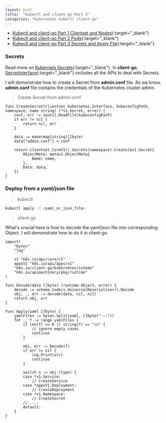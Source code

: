 ```yaml
---
layout: post
title:  "Kubectl and client-go Part 3"
categories: "kubernetes kubectl client-go"
---
```


- [Kubectl and client-go Part 1 Clientset and Nodes](http://yuezhizizhang.github.io/kubernetes/kubectl/client-go/2020/05/13/kubectl-client-go-part-1.html){:target="_blank"}
- [Kubectl and client-go Part 2 Pods](http://yuezhizizhang.github.io/kubernetes/kubectl/client-go/2020/05/13/kubectl-client-go-part-2.html){:target="_blank"}
- [Kubectl and client-go Part 3 Secrets and Apply File](http://yuezhizizhang.github.io/kubernetes/kubectl/client-go/2020/05/13/kubectl-client-go-part-3.html){:target="_blank"}

### Secrets

Read more on [Kubernets Secrets](https://kubernetes.io/docs/concepts/configuration/secret/){:target="_blank"}. In **client-go**, [SecretInterface](https://github.com/kubernetes/client-go/blob/master/kubernetes/typed/core/v1/secret.go){:target="_blank"} includes all the APIs to deal with Secrets.

I will demonstrate how to create a Secret from **admin.conf** file. As we know, **admin.conf** file contains the credentials of the Kubernetes cluster admin.

> Create Secret from admin.conf

```golang
func CreateSecret(clientset kubernetes.Interface, kubeconfigPath, namespace, name string) (*v1.Secret, error) {
    conf, err := ioutil.ReadFile(kubeconfigPath)
    if err != nil {
        return nil, err
    }

    data := make(map[string][]byte)
    data["admin.conf"] = conf

    return clientset.CoreV1().Secrets(namespace).Create(&v1.Secret{
        ObjectMeta: metav1.ObjectMeta{
            Name: name,
        },
        Data: data,
    })
}
```

### Deploy from a yaml/json file

> kubectl

```bash
kubectl apply -f <yaml_or_json_file>
```

> client-go

What's crucial here is how to decode the yaml/json file into corresponding Object. I will demonstrate how to do it in client-go.

```golang
import(
    "bytes"
    "log"

    v1 "k8s.io/api/core/v1"
    appsV1 "k8s.io/api/apps/v1"
    "k8s.io/client-go/kubernetes/scheme"
    "k8s.io/apimachinery/pkg/runtime"
)

func Decode(data []byte) (runtime.Object, error) {
    decode := scheme.Codecs.UniversalDeserializer().Decode
    obj, _, err := decode(data, nil, nil)
    return obj, err
}

func Apply(yaml []byte) {
    yamlFiles := bytes.Split(yaml, []byte("---"))
    for _, f := range yamlFiles {
        if len(f) == 0 || string(f) == "\n" {
            // ignore empty cases
            continue
        }

        obj, err := Decode(f)
        if err != nil {
            log.Print(err)
            continue
        }
    
        switch o := obj.(type) {
        case *v1.Service:
            // CreateService
        case *appsV1.Deployment:
            // CreateDeployment
        case *v1.Namespace:
            // CreateSecret
        // ....
        default:
    }
}
```
